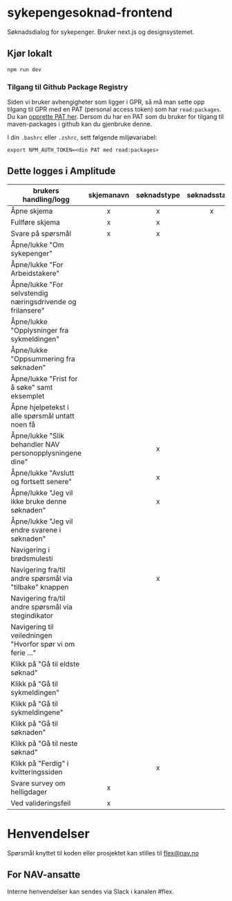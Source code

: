 # sykepengesoknad-frontend
Søknadsdialog for sykepenger. Bruker next.js og designsystemet.

## Kjør lokalt
`npm run dev`

### Tilgang til Github Package Registry

Siden vi bruker avhengigheter som ligger i GPR, så må man sette opp tilgang til GPR med en PAT (personal access token) som har `read:packages`. Du kan [opprette PAT her](https://github.com/settings/tokens). Dersom du har en PAT som du bruker for tilgang til maven-packages i github kan du gjenbruke denne.

I din `.bashrc` eller `.zshrc`, sett følgende miljøvariabel:

`export NPM_AUTH_TOKEN=<din PAT med read:packages>`

## Dette logges i Amplitude


| brukers handling/logg                                      | skjemanavn | søknadstype | søknadsstatus | spøsmålstag | tekst | svar (hoved) | komponentnavn |
|------------------------------------------------------------|:----------:|:-----------:|:-------------:|:-----------:|:-----:|:------------:|:-------------:|
| Åpne skjema                                                |     x      |      x      |       x       |             |       |              |               |
| Fullføre skjema                                            |     x      |      x      |               |             |       |              |               |
| Svare på spørsmål                                          |     x      |      x      |               |      x      |       |      x       |               |
| Åpne/lukke "Om sykepenger"                                 |            |             |               |             |   x   |              |       x       |
| Åpne/lukke "For Arbeidstakere"                             |            |             |               |             |   x   |              |       x       |
| Åpne/lukke "For selvstendig næringsdrivende og frilansere" |            |             |               |             |   x   |              |       x       |
| Åpne/lukke "Opplysninger fra sykmeldingen"                 |            |             |               |      x      |       |              |       x       |
| Åpne/lukke "Oppsummering fra søknaden"                     |            |             |               |             |       |              |       x       |
| Åpne/lukke "Frist for å søke" samt eksemplet               |            |             |               |             |       |              |       x       |
| Åpne hjelpetekst i alle spørsmål untatt noen få            |            |             |               |      x      |       |              |       x       |
| Åpne/lukke "Slik behandler NAV personopplysningene dine"   |            |      x      |               |             |   x   |              |       x       |
| Åpne/lukke "Avslutt og fortsett senere"                    |            |      x      |               |             |       |              |       x       |
| Åpne/lukke "Jeg vil ikke bruke denne søknaden"             |            |      x      |               |             |       |              |       x       |
| Åpne/lukke "Jeg vil endre svarene i søknaden"              |            |             |               |             |   x   |              |               |
| Navigering i brødsmulesti                                  |            |             |               |             |   x   |              |               |
| Navigering fra/til andre spørsmål via "tilbake" knappen    |            |      x      |               |      x      |   x   |              |               |
| Navigering fra/til andre spørsmål via stegindikator        |            |             |               |      x      |       |              |               |
| Navigering til veiledningen "Hvorfor spør vi om ferie ..." |            |             |               |             |   x   |              |               |
| Klikk på "Gå til eldste søknad"                            |            |             |               |             |   x   |              |       x       |
| Klikk på "Gå til sykmeldingen"                             |            |             |               |             |   x   |              |       x       |
| Klikk på "Gå til sykmeldingene"                            |            |             |               |             |   x   |              |       x       |
| Klikk på "Gå til søknaden"                                 |            |             |               |             |   x   |              |       x       |
| Klikk på "Gå til neste søknad"                             |            |             |               |             |   x   |              |       x       |
| Klikk på "Ferdig" i kvitteringssiden                       |            |      x      |               |             |   x   |              |               |
| Svare survey om helligdager                                |     x      |             |               |             |   x   |      x       |               |
| Ved valideringsfeil                                        |     x      |             |               |      x      |       |              |               |


# Henvendelser

Spørsmål knyttet til koden eller prosjektet kan stilles til flex@nav.no

## For NAV-ansatte

Interne henvendelser kan sendes via Slack i kanalen #flex.
